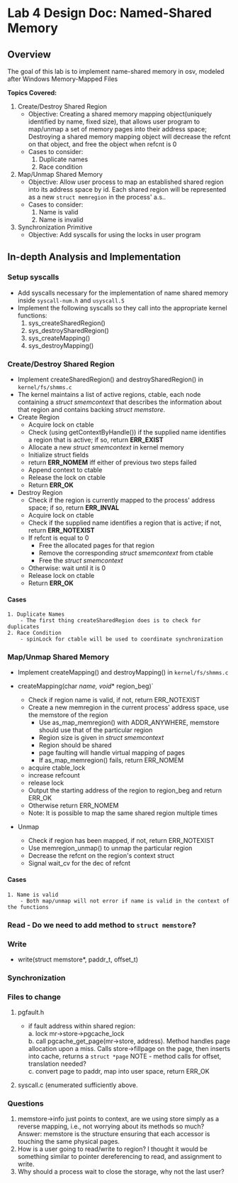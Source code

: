 # Lab 4 Design Doc: Named-Shared Memory

## Overview
The goal of this lab is to implement name-shared memory in osv, modeled after Windows Memory-Mapped Files

**Topics Covered:**
1. Create/Destroy Shared Region
    - Objective: Creating a shared memory mapping object(uniquely identified by name, fixed size), that allows user program to map/unmap a set of memory pages into their address space; Destroying a shared memory mapping object will decrease the refcnt on that object, and free the object when refcnt is 0
    - Cases to consider:
        1. Duplicate names
        2. Race condition
2. Map/Unmap Shared Memory
    - Objective: Allow user process to map an established shared region into its address space by id. Each shared region will be represented as a new `struct memregion` in the process' a.s..
    - Cases to consider:
        1. Name is valid
        2. Name is invalid
3. Synchronization Primitive
    - Objective: Add syscalls for using the locks in user program

## In-depth Analysis and Implementation

### Setup syscalls
- Add syscalls necessary for the implementation of name shared memory inside `syscall-num.h` and `usyscall.S`
- Implement the following syscalls so they call into the appropriate kernel functions:
    1. sys_createSharedRegion()
    2. sys_destroySharedRegion()
    3. sys_createMapping()
    4. sys_destroyMapping()

### Create/Destroy Shared Region
- Implement createSharedRegion() and destroySharedRegion() in `kernel/fs/shmms.c`
- The kernel maintains a list of active regions, ctable, each node containing a *struct smemcontext* that describes the information about that region and contains backing *struct memstore*.
- Create Region
    - Acquire lock on ctable
    - Check (using getContextByHandle()) if the supplied name identifies a region that is active; if so, return **ERR_EXIST**
    - Allocate a new *struct smemcontext* in kernel memory
    - Initialize struct fields 
    - return **ERR_NOMEM** iff either of previous two steps failed
    - Append context to ctable
    - Release the lock on ctable
    - Return **ERR_OK**
- Destroy Region
    - Check if the region is currently mapped to the process' address space; if so, return **ERR_INVAL**
    - Acquire lock on ctable
    - Check if the supplied name identifies a region that is active; if not, return **ERR_NOTEXIST**
    - If refcnt is equal to 0
        - Free the allocated pages for that region
        - Remove the corresponding *struct smemcontext* from ctable
        - Free the *struct smemcontext*
    - Otherwise: wait until it is 0
    - Release lock on ctable
    - Return **ERR_OK**
#### Cases
    1. Duplicate Names
        - The first thing createSharedRegion does is to check for duplicates
    2. Race Condition
        - spinLock for ctable will be used to coordinate synchronization

### Map/Unmap Shared Memory
- Implement createMapping() and destroyMapping() in `kernel/fs/shmms.c`

- createMapping(char *name, void** region_beg)`
    - Check if region name is valid, if not, return ERR_NOTEXIST
    - Create a new memregion in the current process' address space, use the memstore of the region
        - Use as_map_memregion() with ADDR_ANYWHERE, memstore should use that of the particular region
        - Region size is given in *struct smemcontext*
        - Region should be shared
        - page faulting will handle virtual mapping of pages
        - If as_map_memregion() fails, return ERR_NOMEM
    - acquire ctable_lock
    - increase refcount
    - release lock
    - Output the starting address of the region to region_beg and return ERR_OK
    - Otherwise return ERR_NOMEM
    - Note: It is possible to map the same shared region multiple times
- Unmap
    - Check if region has been mapped, if not, return ERR_NOTEXIST
    - Use memregion_unmap() to unmap the particular region
    - Decrease the refcnt on the region's context struct
    - Signal wait_cv for the dec of refcnt
#### Cases
    1. Name is valid
        - Both map/unmap will not error if name is valid in the context of the functions

### Read - Do we need to add method to `struct memstore`?

### Write
- write(struct memstore*, paddr_t, offset_t)

### Synchronization

### Files to change
1. pgfault.h
    - if fault address within shared region:\
        a. lock mr->store->pgcache_lock\
        b. call pgcache_get_page(mr->store, address). Method handles page allocation upon a miss. Calls store->fillpage on the page, then inserts into cache, returns a `struct *page`  NOTE - method calls for offset, translation needed?\
        c. convert page to paddr, map into user space, return ERR_OK

2. syscall.c (enumerated sufficiently above.

### Questions
1. memstore->info just points to context, are we using store simply as a reverse mapping, i.e., not worrying about its methods so much?\
Answer: memstore is the structure ensuring that each accessor is touching the same physical pages.
2. How is a user going to read/write to region? I thought it would be something similar to pointer dereferencing to read, and assignment to write.
3. Why should a process wait to close the storage, why not the last user?